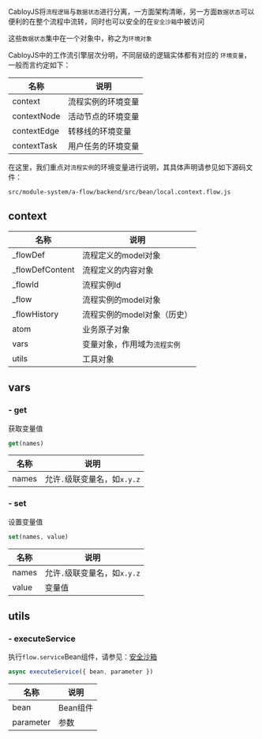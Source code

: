 CabloyJS将`流程逻辑`与`数据状态`进行分离，一方面架构清晰，另一方面`数据状态`可以便利的在整个流程中流转，同时也可以安全的在`安全沙箱`中被访问

这些`数据状态`集中在一个对象中，称之为`环境对象`

CabloyJS中的工作流引擎层次分明，不同层级的逻辑实体都有对应的	`环境变量`，一般而言约定如下：

|名称|说明|
|--|--|
|context|流程实例的环境变量|
|contextNode|活动节点的环境变量|
|contextEdge|转移线的环境变量|
|contextTask|用户任务的环境变量|

在这里，我们重点对`流程实例`的环境变量进行说明，其具体声明请参见如下源码文件：

`src/module-system/a-flow/backend/src/bean/local.context.flow.js`

## context

|名称|说明|
|--|--|
|_flowDef|流程定义的model对象|
|_flowDefContent|流程定义的内容对象|
|_flowId|流程实例Id|
|_flow|流程实例的model对象|
|_flowHistory|流程实例的model对象（历史）|
|atom|业务原子对象|
|vars|变量对象，作用域为`流程实例`|
|utils|工具对象|

## vars

### - get

获取变量值

``` javascript
get(names)
```

|名称|说明|
|--|--|
|names|允许`.`级联变量名，如`x.y.z`|

### - set

设置变量值

``` javascript
set(names, value)
```

|名称|说明|
|--|--|
|names|允许`.`级联变量名，如`x.y.z`|
|value|变量值|

## utils

### - executeService

执行`flow.service`Bean组件，请参见：[安全沙箱](https://cabloy.com/zh-cn/articles/a7b64dea056f4e02a745be4834e16584.html)

``` javascript
async executeService({ bean, parameter })
```

|名称|说明|
|--|--|
|bean|Bean组件|
|parameter|参数|
